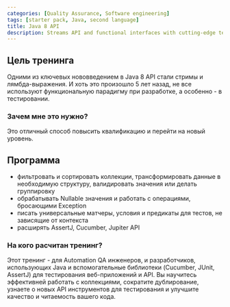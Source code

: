 ```yaml
---
categories: [Quality Assurance, Software engineering]
tags: [starter pack, Java, second language]
title: Java 8 API
description: Streams API and functional interfaces with cutting-edge test frameworks for QA automation engineers
---
```

## Цель тренинга
Одними из ключевых нововведением в Java 8 API стали стримы и лямбда-выражения. И хоть это произошло 5 лет назад, не все используют функциональную парадигму при разработке, а особенно - в тестировании.

### Зачем мне это нужно?
Это отличный способ повысить квалификацию и перейти на новый уровень. 

## Программа
- фильтровать и сортировать коллекции, трансформировать данные в необходимую структуру, валидировать значения или делать группировку
- обрабатывать Nullable значения и работать с операциями, бросающими Exception
- писать универсальные матчеры, условия и предикаты для тестов, не зависящие от контекста
- расширять AssertJ, Cucumber, Jupiter API

### На кого расчитан тренинг?
Этот тренинг - для Automation QA инженеров, и разработчиков, использующих Java и вспомогательные библиотеки (Cucumber, JUnit, AssertJ) для тестирования веб-приложений и API. Вы научитесь эффективней работать с коллекциями, сократите дублирование, узнаете о новых API инструментов для тестирования и улучшите качество и читаемость вашего кода. 
